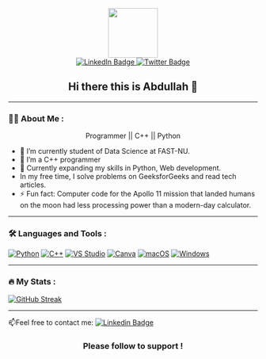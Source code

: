 <div id="header" align="center">
  <img src="https://media.giphy.com/media/lP8xu5t2DLGG045H8F/giphy.gif" width="100"/>
</div>
<div id="badges" align="center">
  <a href="https://www.linkedin.com/in/abdullah-naeem-013383247/">
    <img src="https://img.shields.io/badge/LinkedIn-blue?style=for-the-badge&logo=linkedin&logoColor=white" alt="LinkedIn Badge"/>
  </a>
  <a href="https://twitter.com/urboyabdlla">
    <img src="https://img.shields.io/badge/Twitter-blue?style=for-the-badge&logo=twitter&logoColor=white" alt="Twitter Badge"/>
  </a>
</div>
<div id="badges"align="center">
<img src="https://komarev.com/ghpvc/?username=abd84&style=flat-square&color=blue" alt=""/>
</div>

 <div id="badges"align="center">
  <h2>
   Hi there this is Abdullah 👋
    </h2>
 </div>
 
---

### :man_technologist: About Me :
 <div id="badges"align="center">
 
  Programmer || C++ || Python
    
 </div>
 
- 🔭 I’m currently student of Data Science at FAST-NU.
- 🌱 I’m a C++ programmer
- 🔭 Currently expanding my skills in Python, Web development.
-  In my free time, I solve problems on GeeksforGeeks and read tech articles.
- ⚡ Fun fact: 
Computer code for the Apollo 11 mission that landed humans on the moon had less processing power than a modern-day calculator.

---

### :hammer_and_wrench: Languages and Tools :

<p>
  <a href="https://www.python.org" target="_blank" title="Python"><img src="https://img.icons8.com/color/48/000000/python.png" alt="Python"></a>
  <a href="https://isocpp.org/" target="_blank" title="C++"><img src="https://img.icons8.com/color/48/000000/c-plus-plus-logo.png" alt="C++"></a>
  <a href="https://code.visualstudio.com/" target="_blank" title="VS Studio"><img src="https://img.icons8.com/fluent/48/000000/visual-studio-code-2019.png" alt="VS Studio"></a>
  <a href="https://www.canva.com/" target="_blank" title="Canva"><img src="https://img.icons8.com/color/48/000000/canva.png" alt="Canva"></a>
  <a href="https://www.apple.com/macos/" target="_blank" title="macOS"><img src="https://img.icons8.com/fluent/48/000000/mac-os.png" alt="macOS"></a>
  <a href="https://www.microsoft.com/en-us/windows/" target="_blank" title="Windows"><img src="https://img.icons8.com/color/48/000000/windows-10.png" alt="Windows"></a>




---

### :fire: My Stats :
[![GitHub Streak](http://github-readme-streak-stats.herokuapp.com?user=abd84&theme=dark&background=000000)](https://git.io/streak-stats)

---

:mailbox:Feel free to contact me: [![Linkedin Badge](https://img.shields.io/badge/-kakbar-blue?style=flat&logo=Linkedin&logoColor=white)](https://www.linkedin.com/in/abdullah-naeem-013383247/)
<div id="badges"align="center">
<h3>
 Please follow to support !
  </h3>
  </div>
